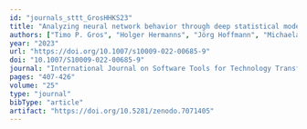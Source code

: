```yaml
---
id: "journals_sttt_GrosHHKS23"
title: "Analyzing neural network behavior through deep statistical model checking."
authors: ["Timo P. Gros", "Holger Hermanns", "Jörg Hoffmann", "Michaela Klauck", "Marcel Steinmetz"]
year: "2023"
url: "https://doi.org/10.1007/s10009-022-00685-9"
doi: "10.1007/S10009-022-00685-9"
journal: "International Journal on Software Tools for Technology Transfer"
pages: "407-426"
volume: "25"
type: "journal"
bibType: "article"
artifact: "https://doi.org/10.5281/zenodo.7071405"
---
```

